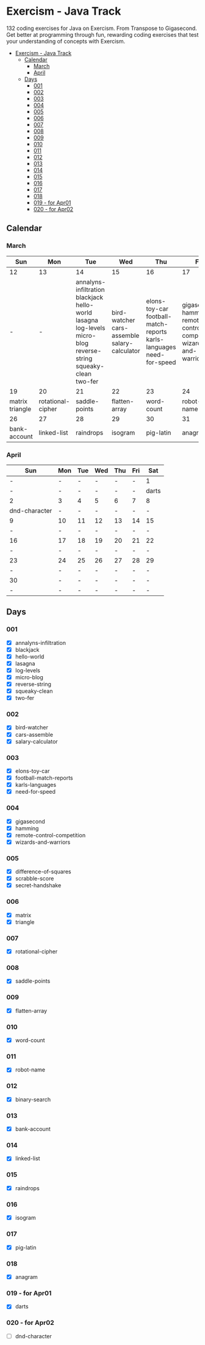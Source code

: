 # Exercism - Java Track
132 coding exercises for Java on Exercism. From Transpose to Gigasecond.
Get better at programming through fun, rewarding coding exercises that test your understanding of concepts with Exercism.

- [Exercism - Java Track](#exercism---java-track)
  - [Calendar](#calendar)
    - [March](#march)
    - [April](#april)
  - [Days](#days)
    - [001](#001)
    - [002](#002)
    - [003](#003)
    - [004](#004)
    - [005](#005)
    - [006](#006)
    - [007](#007)
    - [008](#008)
    - [009](#009)
    - [010](#010)
    - [011](#011)
    - [012](#012)
    - [013](#013)
    - [014](#014)
    - [015](#015)
    - [016](#016)
    - [017](#017)
    - [018](#018)
    - [019 - for Apr01](#019---for-apr01)
    - [020 - for Apr02](#020---for-apr02)

## Calendar
### March
Sun | Mon | Tue | Wed | Thu | Fri | Sat
-|-|-|-|-|-|-
12|13|14|15|16|17|18
-|-|annalyns-infiltration blackjack hello-world lasagna log-levels micro-blog reverse-string squeaky-clean two-fer|bird-watcher cars-assemble salary-calculator|elons-toy-car football-match-reports karls-languages need-for-speed|gigasecond hamming remote-control-competition wizards-and-warriors|difference-of-squares scrabble-score secret-handshake
19|20|21|22|23|24|25
matrix triangle|rotational-cipher|saddle-points|flatten-array|word-count|robot-name|binary-search
26|27|28|29|30|31|-
bank-account|linked-list|raindrops|isogram|pig-latin|anagram|-

### April
Sun | Mon | Tue | Wed | Thu | Fri | Sat
-|-|-|-|-|-|-
-|-|-|-|-|-|1
-|-|-|-|-|-|darts
2|3|4|5|6|7|8
dnd-character|-|-|-|-|-|-
9|10|11|12|13|14|15
-|-|-|-|-|-|-
16|17|18|19|20|21|22
-|-|-|-|-|-|-
23|24|25|26|27|28|29
-|-|-|-|-|-|-
30|-|-|-|-|-|-
-|-|-|-|-|-|-

## Days
### 001
- [x] annalyns-infiltration
- [x] blackjack
- [x] hello-world
- [x] lasagna
- [x] log-levels
- [x] micro-blog
- [x] reverse-string
- [x] squeaky-clean
- [x] two-fer

### 002
- [x] bird-watcher
- [x] cars-assemble
- [x] salary-calculator

### 003
- [x] elons-toy-car
- [x] football-match-reports
- [x] karls-languages
- [x] need-for-speed

### 004
- [x] gigasecond
- [x] hamming
- [x] remote-control-competition
- [x] wizards-and-warriors

### 005
- [x] difference-of-squares
- [x] scrabble-score
- [x] secret-handshake

### 006
- [x] matrix
- [x] triangle

### 007
- [x] rotational-cipher

### 008
- [x] saddle-points

### 009
- [x] flatten-array

### 010
- [x] word-count

### 011
- [x] robot-name

### 012
- [x] binary-search

### 013
- [x] bank-account

### 014
- [x] linked-list

### 015
- [x] raindrops

### 016
- [x] isogram

### 017
- [x] pig-latin

### 018
- [x] anagram

### 019 - for Apr01
- [x] darts

### 020 - for Apr02
- [ ] dnd-character